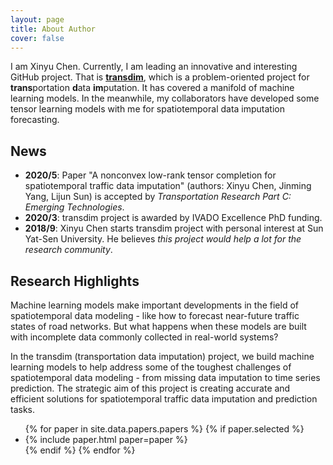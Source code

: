 ```yaml
---
layout: page
title: About Author
cover: false
---
```


I am Xinyu Chen. Currently, I am leading an innovative and interesting GitHub project. That is [**transdim**](https://github.com/xinychen/transdim), which is a problem-oriented project for **trans**portation **d**ata **im**putation. It has covered a manifold of machine learning models. In the meanwhile, my collaborators have developed some tensor learning models with me for spatiotemporal data imputation forecasting.


## News
* **2020/5**: Paper "A nonconvex low-rank tensor completion for spatiotemporal traffic data imputation" (authors: Xinyu Chen, Jinming Yang, Lijun Sun) is accepted by *Transportation Research Part C: Emerging Technologies*.
* **2020/3**: transdim project is awarded by IVADO Excellence PhD funding.
* **2018/9**: Xinyu Chen starts transdim project with personal interest at Sun Yat-Sen University. He believes *this project would help a lot for the research community*.

## Research Highlights

Machine learning models make important developments in the field of spatiotemporal data modeling - like how to forecast near-future traffic states of road networks. But what happens when these models are built with incomplete data commonly collected in real-world systems?

In the transdim (transportation data imputation) project, we build machine learning models to help address some of the toughest challenges of spatiotemporal data modeling - from missing data imputation to time series prediction. The strategic aim of this project is creating accurate and efficient solutions for spatiotemporal traffic data imputation and prediction tasks.


<ul>
{% for paper in site.data.papers.papers %}
  {% if paper.selected %}
  <li>
  {% include paper.html paper=paper %}
  </li>
  {% endif %}
{% endfor %}
</ul>

